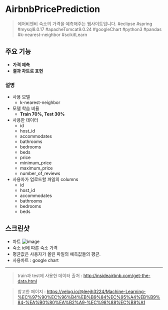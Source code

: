 # AirbnbPricePrediction
> 에어비앤비 숙소의 가격을 예측해주는 웹사이트입니다.
#eclipse #spring #mysql8.0.17 #apacheTomcat9.0.24 #googleChart
#python3 #pandas #k-nearest-neighbor #scikitLearn

## 주요 기능
- **가격 예측**
- **결과 차트로 표현**
### 설명
- 사용 모델
  + k-nearest-neighbor
- 모델 학습 비율
  + **Train 70%, Test 30%**
- 사용한 데이터  
  + id
  + host_id
  + accommodates
  + bathrooms
  + bedrooms
  + beds
  + price
  + minimum_price
  + maximum_price
  + number_of_reviews
- 사용자가 업로드할 파일의 columns
  + id
  + host_id
  + accommodates
  + bathrooms
  + bedrooms
  + beds

## 스크린샷
- 차트
![image](https://user-images.githubusercontent.com/54883322/76288391-f6753580-62e9-11ea-9d14-42a6ff33af69.png)
- 숙소 id에 따른 숙소 가격
- 평균값은 사용자가 올린 파일의 예측값들의 평균.
- 사용차트 :  google chart
---------------------------------------
> train과 test에 사용한 데이터 출처 : <http://insideairbnb.com/get-the-data.html>

> 참고한 페이지 : <https://velog.io/@leejh3224/Machine-Learning-%EC%97%90%EC%96%B4%EB%B9%84%EC%95%A4%EB%B9%84-%EA%B0%80%EA%B2%A9-%EC%98%88%EC%B8%A1>
